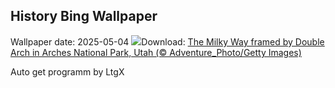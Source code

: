 ## History Bing Wallpaper
Wallpaper date: 2025-05-04
![](https://www.bing.com/th?id=OHR.ArchesGalaxy_EN-US5690613383_UHD.jpg&w=1000)Download: [The Milky Way framed by Double Arch in Arches National Park, Utah (© Adventure_Photo/Getty Images)](https://www.bing.com/th?id=OHR.ArchesGalaxy_EN-US5690613383_UHD.jpg)

Auto get programm by LtgX
